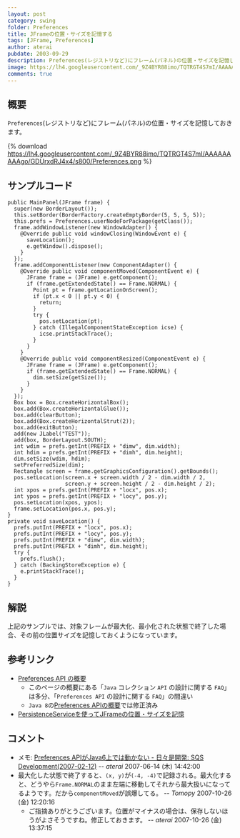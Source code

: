```yaml
---
layout: post
category: swing
folder: Preferences
title: JFrameの位置・サイズを記憶する
tags: [JFrame, Preferences]
author: aterai
pubdate: 2003-09-29
description: Preferences(レジストリなど)にフレーム(パネル)の位置・サイズを記憶しておきます。
image: https://lh4.googleusercontent.com/_9Z4BYR88imo/TQTRGT4S7mI/AAAAAAAAAgo/GDUrxdRJ4x4/s800/Preferences.png
comments: true
---
```

## 概要
`Preferences`(レジストリなど)にフレーム(パネル)の位置・サイズを記憶しておきます。

{% download https://lh4.googleusercontent.com/_9Z4BYR88imo/TQTRGT4S7mI/AAAAAAAAAgo/GDUrxdRJ4x4/s800/Preferences.png %}

## サンプルコード
<pre class="prettyprint"><code>public MainPanel(JFrame frame) {
  super(new BorderLayout());
  this.setBorder(BorderFactory.createEmptyBorder(5, 5, 5, 5));
  this.prefs = Preferences.userNodeForPackage(getClass());
  frame.addWindowListener(new WindowAdapter() {
    @Override public void windowClosing(WindowEvent e) {
      saveLocation();
      e.getWindow().dispose();
    }
  });
  frame.addComponentListener(new ComponentAdapter() {
    @Override public void componentMoved(ComponentEvent e) {
      JFrame frame = (JFrame) e.getComponent();
      if (frame.getExtendedState() == Frame.NORMAL) {
        Point pt = frame.getLocationOnScreen();
        if (pt.x &lt; 0 || pt.y &lt; 0) {
          return;
        }
        try {
          pos.setLocation(pt);
        } catch (IllegalComponentStateException icse) {
          icse.printStackTrace();
        }
      }
    }
    @Override public void componentResized(ComponentEvent e) {
      JFrame frame = (JFrame) e.getComponent();
      if (frame.getExtendedState() == Frame.NORMAL) {
        dim.setSize(getSize());
      }
    }
  });
  Box box = Box.createHorizontalBox();
  box.add(Box.createHorizontalGlue());
  box.add(clearButton);
  box.add(Box.createHorizontalStrut(2));
  box.add(exitButton);
  add(new JLabel("TEST"));
  add(box, BorderLayout.SOUTH);
  int wdim = prefs.getInt(PREFIX + "dimw", dim.width);
  int hdim = prefs.getInt(PREFIX + "dimh", dim.height);
  dim.setSize(wdim, hdim);
  setPreferredSize(dim);
  Rectangle screen = frame.getGraphicsConfiguration().getBounds();
  pos.setLocation(screen.x + screen.width / 2 - dim.width / 2,
                  screen.y + screen.height / 2 - dim.height / 2);
  int xpos = prefs.getInt(PREFIX + "locx", pos.x);
  int ypos = prefs.getInt(PREFIX + "locy", pos.y);
  pos.setLocation(xpos, ypos);
  frame.setLocation(pos.x, pos.y);
}
private void saveLocation() {
  prefs.putInt(PREFIX + "locx", pos.x);
  prefs.putInt(PREFIX + "locy", pos.y);
  prefs.putInt(PREFIX + "dimw", dim.width);
  prefs.putInt(PREFIX + "dimh", dim.height);
  try {
    prefs.flush();
  } catch (BackingStoreException e) {
    e.printStackTrace();
  }
}
</code></pre>

## 解説
上記のサンプルでは、対象フレームが最大化、最小化された状態で終了した場合、その前の位置サイズを記憶しておくようになっています。

## 参考リンク
- [Preferences API の概要](http://docs.oracle.com/javase/jp/6/technotes/guides/preferences/overview.html)
    - このページの概要にある「`Java` コレクション `API` の設計に関する `FAQ`」は多分、「`Preferences API` の設計に関する `FAQ`」の間違い
    - `Java 8`の[Preferences APIの概要](https://docs.oracle.com/javase/jp/8/technotes/guides/preferences/overview.html)では修正済み
- [PersistenceServiceを使ってJFrameの位置・サイズを記憶](http://ateraimemo.com/Swing/PersistenceService.html)

<!-- dummy comment line for breaking list -->

## コメント
- メモ: [Preferences APIがJava6上では動かない - 日々是開発: SQS Development(2007-02-12)](http://sqs.cmr.sfc.keio.ac.jp/tdiary/20070212.html#p01) -- *aterai* 2007-06-14 (木) 14:42:00
- 最大化した状態で終了すると、`(x, y)`が`(-4, -4)`で記録される。最大化すると、どうやら`Frame.NORMAL`のまま左端に移動してそれから最大扱いになってるようです。だから`componentMoved`が誤爆してる。 -- *Tomopy* 2007-10-26 (金) 12:20:16
    - ご指摘ありがとうございます。位置がマイナスの場合は、保存しないほうがよさそうですね。修正しておきます。 -- *aterai* 2007-10-26 (金) 13:37:15

<!-- dummy comment line for breaking list -->
